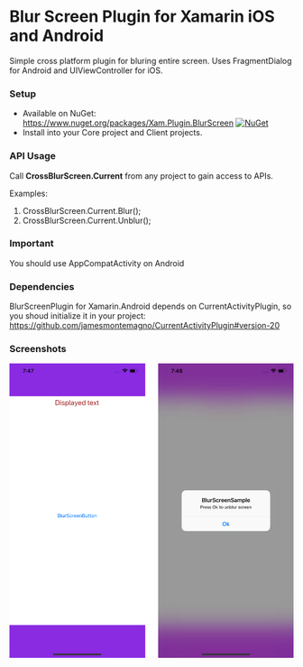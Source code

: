 # Blur Screen Plugin for Xamarin iOS and Android
Simple cross platform plugin for bluring entire screen. Uses FragmentDialog for Android and UIViewController for iOS.

### Setup
* Available on NuGet: https://www.nuget.org/packages/Xam.Plugin.BlurScreen [![NuGet](https://img.shields.io/nuget/v/Xam.Plugin.BlurScreen.svg?label=NuGet)](https://www.nuget.org/packages/Xam.Plugin.BlurScreen/)
* Install into your Core project and Client projects.

### API Usage

Call **CrossBlurScreen.Current** from any project to gain access to APIs.

Examples: 
 1) CrossBlurScreen.Current.Blur();
 2) CrossBlurScreen.Current.Unblur();
 
 ### Important
 You should use AppCompatActivity on Android
 
 ### Dependencies
 BlurScreenPlugin for Xamarin.Android depends on CurrentActivityPlugin, so you shoud initialize it in your project: https://github.com/jamesmontemagno/CurrentActivityPlugin#version-20
 
 ### Screenshots
 ![Landing](art/sampleScreeniOS.png)
